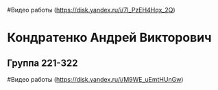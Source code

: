 #Видео работы (https://disk.yandex.ru/i/7I_PzEH4Hqx_2Q)

# Кондратенко Андрей Викторович
## Группа 221-322
#Видео работы (https://disk.yandex.ru/i/M9WE_uEmtHUnGw)
